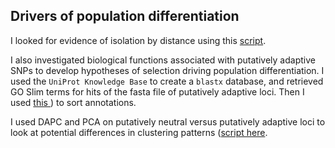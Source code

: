 ## Drivers of population differentiation

I looked for evidence of isolation by distance using this [script](https://github.com/nclowell/RAD_scallops/blob/master/5_potential_drivers_of_differentiation/IBD.R).

I also investigated biological functions associated with putatively adaptive SNPs to develop hypotheses of selection driving population differentiation. I used the ``UniProt Knowledge Base`` to create a ``blastx`` database, and retrieved GO Slim terms for hits of the fasta file of putatively adaptive loci. Then I used [this ](https://github.com/nclowell/RAD_sea_cucumbers/blob/master/5_potential_drivers_of_differentiation/gene_annotation_w_uniprot.R)) to sort annotations.

I used DAPC and PCA on putatively neutral versus putatively adaptive loci to look at potential differences in clustering patterns ([script here](https://github.com/nclowell/RAD_scallops/blob/master/3_pop_structure_analyses/PCA_DAPC.R).